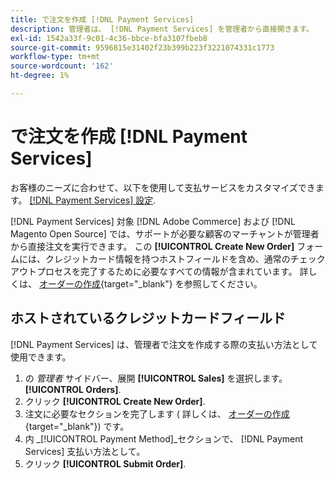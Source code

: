 ```yaml
---
title: で注文を作成 [!DNL Payment Services]
description: 管理者は、 [!DNL Payment Services] を管理者から直接開きます。
exl-id: 1542a33f-9c01-4c36-bbce-bfa3107fbeb8
source-git-commit: 9596815e31402f23b399b223f3221074331c1773
workflow-type: tm+mt
source-wordcount: '162'
ht-degree: 1%

---
```


# で注文を作成 [!DNL Payment Services]

お客様のニーズに合わせて、以下を使用して支払サービスをカスタマイズできます。 [[!DNL Payment Services] 設定](settings.md).

[!DNL Payment Services] 対象 [!DNL Adobe Commerce] および [!DNL Magento Open Source] では、サポートが必要な顧客のマーチャントが管理者から直接注文を実行できます。 この **[!UICONTROL Create New Order]** フォームには、クレジットカード情報を持つホストフィールドを含め、通常のチェックアウトプロセスを完了するために必要なすべての情報が含まれています。 詳しくは、 [オーダーの作成](https://docs.magento.com/user-guide/customers/customer-account-create-order.html){target=&quot;_blank&quot;} を参照してください。

## ホストされているクレジットカードフィールド

[!DNL Payment Services] は、管理者で注文を作成する際の支払い方法として使用できます。

1. の _管理者_ サイドバー、展開 **[!UICONTROL Sales]** を選択します。 **[!UICONTROL Orders]**.
1. クリック **[!UICONTROL Create New Order]**.
1. 注文に必要なセクションを完了します ( 詳しくは、 [オーダーの作成](https://docs.magento.com/user-guide/customers/customer-account-create-order.html){target=&quot;_blank&quot;}) です。
1. 内 _[!UICONTROL Payment Method]_セクションで、 [!DNL Payment Services] 支払い方法として。
1. クリック **[!UICONTROL Submit Order]**.
